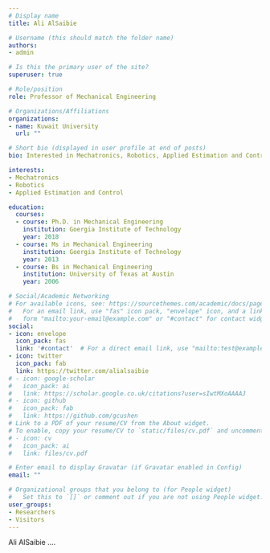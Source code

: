 ```yaml
---
# Display name
title: Ali AlSaibie

# Username (this should match the folder name)
authors:
- admin

# Is this the primary user of the site?
superuser: true

# Role/position
role: Professor of Mechanical Engineering

# Organizations/Affiliations
organizations:
- name: Kuwait University
  url: ""

# Short bio (displayed in user profile at end of posts)
bio: Interested in Mechatronics, Robotics, Applied Estimation and Control.

interests:
- Mechatronics
- Robotics
- Applied Estimation and Control

education:
  courses:
  - course: Ph.D. in Mechanical Engineering
    institution: Goergia Institute of Technology
    year: 2018
  - course: Ms in Mechanical Engineering
    institution: Goergia Institute of Technology
    year: 2013
  - course: Bs in Mechanical Engineering
    institution: University of Texas at Austin
    year: 2006

# Social/Academic Networking
# For available icons, see: https://sourcethemes.com/academic/docs/page-builder/#icons
#   For an email link, use "fas" icon pack, "envelope" icon, and a link in the
#   form "mailto:your-email@example.com" or "#contact" for contact widget.
social:
- icon: envelope
  icon_pack: fas
  link: '#contact'  # For a direct email link, use "mailto:test@example.org".
- icon: twitter
  icon_pack: fab
  link: https://twitter.com/alialsaibie
# - icon: google-scholar
#   icon_pack: ai
#   link: https://scholar.google.co.uk/citations?user=sIwtMXoAAAAJ
# - icon: github
#   icon_pack: fab
#   link: https://github.com/gcushen
# Link to a PDF of your resume/CV from the About widget.
# To enable, copy your resume/CV to `static/files/cv.pdf` and uncomment the lines below.
# - icon: cv
#   icon_pack: ai
#   link: files/cv.pdf

# Enter email to display Gravatar (if Gravatar enabled in Config)
email: ""

# Organizational groups that you belong to (for People widget)
#   Set this to `[]` or comment out if you are not using People widget.
user_groups:
- Researchers
- Visitors
---
```


Ali AlSaibie ....
